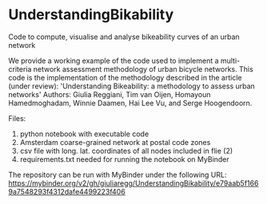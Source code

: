 # UnderstandingBikability
Code to compute, visualise and analyse bikeability curves of an urban network

We provide a working example of the code used to implement a multi-criteria network assessment methodology of urban bicycle networks. This code is the implementation of the methodology described in the article (under review): 'Understanding Bikeability: a methodology to assess urban networks' Authors: Giulia Reggiani, Tim van Oijen, Homayoun Hamedmoghadam, Winnie Daamen, Hai Lee Vu, and Serge Hoogendoorn. 

Files: 
1) python notebook with executable code 
2) Amsterdam coarse-grained network at postal code zones 
3) csv file with long. lat. coordinates of all nodes included in flie (2) 
4) requirements.txt needed for running the notebook on MyBinder

The repository can be run with MyBinder under the following URL:
https://mybinder.org/v2/gh/giuliaregg/UnderstandingBikability/e79aab5f1669a7548293f4312dafe4499223f406 




